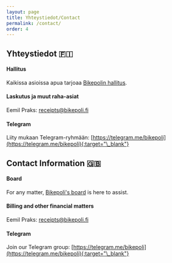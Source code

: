```yaml
---
layout: page
title: Yhteystiedot/Contact
permalink: /contact/
order: 4
---
```


## Yhteystiedot 🇫🇮

#### Hallitus

Kaikissa asioissa apua tarjoaa [Bikepolin hallitus](mailto:hello@bikepoli.fi).

#### Laskutus ja muut raha-asiat

Eemil Praks: [receipts@bikepoli.fi](mailto:receipts@bikepoli.fi)

#### Telegram

Liity mukaan Telegram-ryhmään: [https://telegram.me/bikepoli](https://telegram.me/bikepoli){:target="\_blank"}

## Contact Information 🇬🇧

#### Board

For any matter, [Bikepoli's board](mailto:hello@bikepoli.fi) is here to assist.

#### Billing and other financial matters

Eemil Praks: [receipts@bikepoli.fi](mailto:receipts@bikepoli.fi)

#### Telegram

Join our Telegram group: [https://telegram.me/bikepoli](https://telegram.me/bikepoli){:target="\_blank"}
